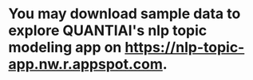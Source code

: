 # You may download sample data to explore QUANTIAI's nlp topic modeling app on https://nlp-topic-app.nw.r.appspot.com.
